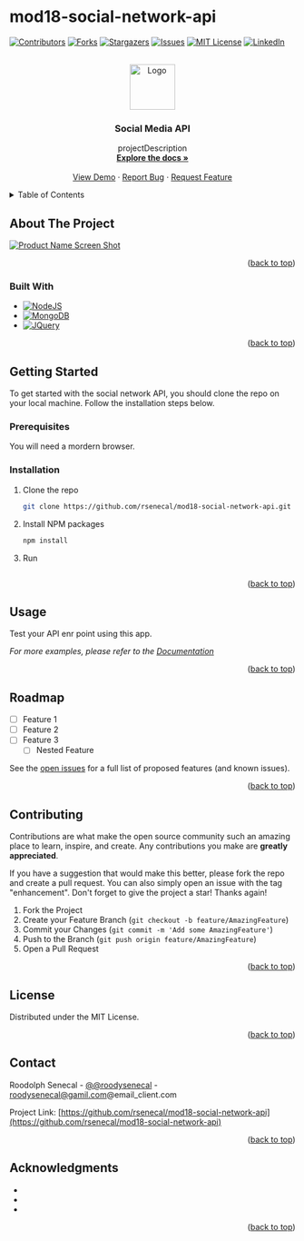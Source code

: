 # mod18-social-network-api
<!-- Improved compatibility of back to top link: See: https://github.com/othneildrew/Best-README-Template/pull/73 -->
<!-- REPLACE  "mod18-social-network-api" with the name of the project on github
		REPLACE: "Social Media API" with the literal name of the project
		REPLACE  "projectDescription" with a brief description of your project --> 

<a name="readme-top"></a>
[![Contributors][contributors-shield]][contributors-url]
[![Forks][forks-shield]][forks-url]
[![Stargazers][stars-shield]][stars-url]
[![Issues][issues-shield]][issues-url]
[![MIT License][license-shield]][license-url]
[![LinkedIn][linkedin-shield]][linkedin-url]



<!-- PROJECT LOGO -->
<br />
<div align="center">
  <a href="https://github.com/rsenecal/mod18-social-network-api">
    <img src="images/logo.png" alt="Logo" width="80" height="80">
  </a>

<!-- Project Name -->
<h3 align="center">Social Media API</h3>

  <p align="center">
    projectDescription
    <br />
    <a href="https://github.com/rsenecal/mod18-social-network-api"><strong>Explore the docs »</strong></a>
    <br />
    <br />
    <a href="https://github.com/rsenecal/mod18-social-network-api">View Demo</a>
    ·
    <a href="https://github.com/rsenecal/mod18-social-network-api/issues">Report Bug</a>
    ·
    <a href="https://github.com/rsenecal/mod18-social-network-api/issues">Request Feature</a>
  </p>
</div>



<!-- TABLE OF CONTENTS -->
<details>
  <summary>Table of Contents</summary>
  <ol>
    <li>
      <a href="#about-the-project">About The Project</a>
      <ul>
        <li><a href="#built-with">Built With</a></li>
      </ul>
    </li>
    <li>
      <a href="#getting-started">Getting Started</a>
      <ul>
        <li><a href="#prerequisites">Prerequisites</a></li>
        <li><a href="#installation">Installation</a></li>
      </ul>
    </li>
    <li><a href="#usage">Usage</a></li>
    <li><a href="#roadmap">Roadmap</a></li>
    <li><a href="#contributing">Contributing</a></li>
    <li><a href="#license">License</a></li>
    <li><a href="#contact">Contact</a></li>
    <li><a href="#acknowledgments">Acknowledgments</a></li>
  </ol>
</details>



<!-- ABOUT THE PROJECT -->
## About The Project

[![Product Name Screen Shot][product-screenshot]](https://example.com)


<p align="right">(<a href="#readme-top">back to top</a>)</p>



### Built With

* [![NodeJS][Node.js]][Node-url]
* [![MongoDB][Mongodb.com]][Mongodb-url]
* [![JQuery][JQuery.com]][JQuery-url]

<p align="right">(<a href="#readme-top">back to top</a>)</p>



<!-- GETTING STARTED -->
## Getting Started

To get started with the social network API, you should clone the repo on your local machine. Follow the installation steps below.
### Prerequisites

You will need a mordern browser. 

### Installation

1. Clone the repo
   ```sh
   git clone https://github.com/rsenecal/mod18-social-network-api.git
   ```
2. Install NPM packages
   ```sh
   npm install
   ```
3. Run 
   ```npm run watch
   ```

<p align="right">(<a href="#readme-top">back to top</a>)</p>

<!-- USAGE EXAMPLES -->
## Usage

Test your API enr point using this app. 

_For more examples, please refer to the [Documentation](https://github.com/rsenecal/mod18-social-network-api/wiki)_

<p align="right">(<a href="#readme-top">back to top</a>)</p>



<!-- ROADMAP -->
## Roadmap

- [ ] Feature 1
- [ ] Feature 2
- [ ] Feature 3
    - [ ] Nested Feature

See the [open issues](https://github.com/rsenecal/mod18-social-network-api/issues) for a full list of proposed features (and known issues).

<p align="right">(<a href="#readme-top">back to top</a>)</p>



<!-- CONTRIBUTING -->
## Contributing

Contributions are what make the open source community such an amazing place to learn, inspire, and create. Any contributions you make are **greatly appreciated**.

If you have a suggestion that would make this better, please fork the repo and create a pull request. You can also simply open an issue with the tag "enhancement".
Don't forget to give the project a star! Thanks again!

1. Fork the Project
2. Create your Feature Branch (`git checkout -b feature/AmazingFeature`)
3. Commit your Changes (`git commit -m 'Add some AmazingFeature'`)
4. Push to the Branch (`git push origin feature/AmazingFeature`)
5. Open a Pull Request

<p align="right">(<a href="#readme-top">back to top</a>)</p>



<!-- LICENSE -->
## License

Distributed under the MIT License. 

<p align="right">(<a href="#readme-top">back to top</a>)</p>



<!-- CONTACT -->
## Contact

Roodolph Senecal - [@@roodysenecal](https://twitter.com/@roodysenecal) - roodysenecal@gamil.com@email_client.com

Project Link: [https://github.com/rsenecal/mod18-social-network-api](https://github.com/rsenecal/mod18-social-network-api)

<p align="right">(<a href="#readme-top">back to top</a>)</p>



<!-- ACKNOWLEDGMENTS -->
## Acknowledgments

* []()
* []()
* []()

<p align="right">(<a href="#readme-top">back to top</a>)</p>



<!-- MARKDOWN LINKS & IMAGES -->
<!-- https://www.markdownguide.org/basic-syntax/#reference-style-links -->
[contributors-shield]: https://img.shields.io/github/contributors/rsenecal/mod18-social-network-api.svg?style=for-the-badge
[contributors-url]: https://github.com/rsenecal/mod18-social-network-api/graphs/contributors
[forks-shield]: https://img.shields.io/github/forks/rsenecal/mod18-social-network-api.svg?style=for-the-badge
[forks-url]: https://github.com/rsenecal/mod18-social-network-api/network/members
[stars-shield]: https://img.shields.io/github/stars/rsenecal/mod18-social-network-api.svg?style=for-the-badge
[stars-url]: https://github.com/rsenecal/mod18-social-network-api/stargazers
[issues-shield]: https://img.shields.io/github/issues/rsenecal/mod18-social-network-api.svg?style=for-the-badge
[issues-url]: https://github.com/rsenecal/mod18-social-network-api/issues
[license-shield]: https://img.shields.io/github/license/rsenecal/mod18-social-network-api.svg?style=for-the-badge
[license-url]: https://github.com/rsenecal/mod18-social-network-api/blob/master/LICENSE.txt
[linkedin-shield]: https://img.shields.io/badge/-LinkedIn-black.svg?style=for-the-badge&logo=linkedin&colorB=555
[linkedin-url]: https://linkedin.com/in/linkedin_username
[product-screenshot]: images/screenshot.png
[Next.js]: https://img.shields.io/badge/next.js-000000?style=for-the-badge&logo=nextdotjs&logoColor=white
[Next-url]: https://nextjs.org/
[Node.js]: https://img.shields.io/badge/NodeJS-NodeJS-green
[Node-url]: https://https://nodejs.org/
[React.js]: https://img.shields.io/badge/React-20232A?style=for-the-badge&logo=react&logoColor=61DAFB
[React-url]: https://reactjs.org/
[Vue.js]: https://img.shields.io/badge/Vue.js-35495E?style=for-the-badge&logo=vuedotjs&logoColor=4FC08D
[Vue-url]: https://vuejs.org/
[Angular.io]: https://img.shields.io/badge/Angular-DD0031?style=for-the-badge&logo=angular&logoColor=white
[Angular-url]: https://angular.io/
[Svelte.dev]: https://img.shields.io/badge/Svelte-4A4A55?style=for-the-badge&logo=svelte&logoColor=FF3E00
[Svelte-url]: https://svelte.dev/
[Laravel.com]: https://img.shields.io/badge/Laravel-FF2D20?style=for-the-badge&logo=laravel&logoColor=white
[Laravel-url]: https://laravel.com
[Bootstrap.com]: https://img.shields.io/badge/Bootstrap-563D7C?style=for-the-badge&logo=bootstrap&logoColor=white
[Bootstrap-url]: https://getbootstrap.com
[JQuery.com]: https://img.shields.io/badge/jQuery-0769AD?style=for-the-badge&logo=jquery&logoColor=white
[JQuery-url]: https://jquery.com 
[Mongodb-url]:https://mongodb.com
[Mongodb.com]: https://img.shields.io/badge/MongoDB-424242?style=for-the-badge&logo=mongodb&logoColor=#47A248
